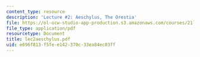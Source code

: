 ```yaml
---
content_type: resource
description: 'Lecture #2: Aeschylus, The Orestia'
file: https://ol-ocw-studio-app-production.s3.amazonaws.com/courses/21l-422-tragedy-fall-2002/e696f813f5fee142370c33ea84ec03ff_lec2aeschylus.pdf
file_type: application/pdf
resourcetype: Document
title: lec2aeschylus.pdf
uid: e696f813-f5fe-e142-370c-33ea84ec03ff
---
```

